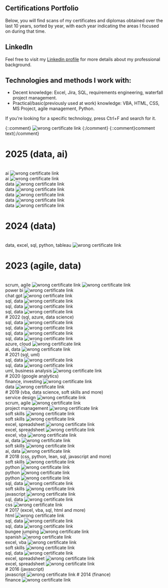 ## Certifications Portfolio
Below, you will find scans of my certificates and diplomas obtained over the last 10 years, sorted by year, with each year indicating the areas I focused on during that time.

## LinkedIn
Feel free to visit my [Linkedin profile](https://www.linkedin.com/in/damian-bednarczyk/) for more details about my professional background.

## Technologies and methods I work with:
- Decent knowledge: Excel, Jira, SQL, requirements engineering, waterfall project management.
- Practical/basic(previously used at work) knowledge: VBA, HTML, CSS, MS Project, agile  management, Python.

If you're looking for a specific technology, press Ctrl+F and search for it.

[comment]: <> (<img src="https://raw.githubusercontent.com/DamianBednarczyk/qualification_portfolio/main/certs_pngs/xxx.png" alt="wrong certificate link">)
<!-- <img src="https://raw.githubusercontent.com/DamianBednarczyk/qualification_portfolio/main/certs_pngs/xxx.png" alt="wrong certificate link"> -->
{::comment}
<img src="https://raw.githubusercontent.com/DamianBednarczyk/qualification_portfolio/main/certs_pngs/xxx.png" alt="wrong certificate link">
{:/comment}
{::comment}comment text{:/comment}

# 2025 (data, ai) 

<br>
ai
<img src="https://raw.githubusercontent.com/DamianBednarczyk/qualification_portfolio/refs/heads/main/certs_pngs/2025_09_certificate_ai_od_podstaw_pfr.png" alt="wrong certificate link">
<br>
ai 
<img src="https://raw.githubusercontent.com/DamianBednarczyk/qualification_portfolio/refs/heads/main/certs_pngs/2025_08_certificate_understanding_ai_datacamp.png" alt="wrong certificate link">
<br>
data
<img src="https://raw.githubusercontent.com/DamianBednarczyk/qualification_portfolio/refs/heads/main/certs_pngs/2025_04_certificate_associate_data_engineer_datacamp.png" alt="wrong certificate link">
<br>
data
<img src="https://raw.githubusercontent.com/DamianBednarczyk/qualification_portfolio/refs/heads/main/certs_pngs/2025_04_certificate_understanding_data_visualisation_datacamp.png" alt="wrong certificate link">
<br>
data
<img src="https://raw.githubusercontent.com/DamianBednarczyk/qualification_portfolio/refs/heads/main/certs_pngs/2025_03_certificate_introduction_snowflake_sql_datacamp.png" alt="wrong certificate link">
<br>
data
<img src="https://raw.githubusercontent.com/DamianBednarczyk/qualification_portfolio/refs/heads/main/certs_pngs/2025_03_certificate_data_warehousing_concepts_datacamp.png" alt="wrong certificate link">
<br>
data
<img src="https://raw.githubusercontent.com/DamianBednarczyk/qualification_portfolio/refs/heads/main/certs_pngs/2025_01_certificate_understand_data_engineering_datacamp.png" alt="wrong certificate link">
<br>

# 2024 (data)
<br>
data, excel, sql, python, tableau
<img src="https://raw.githubusercontent.com/DamianBednarczyk/qualification_portfolio/main/certs_pngs/2024_03_certificate_data_analyst_coders_lab.png" alt="wrong certificate link">
<br>

# 2023 (agile, data)
<br>
scrum, agile
<img src="https://raw.githubusercontent.com/DamianBednarczyk/qualification_portfolio/main/certs_pngs/2023_05_certificate_scrum_master_akademia.png" alt="wrong certificate link">
<img src="https://raw.githubusercontent.com/DamianBednarczyk/qualification_portfolio/main/certs_pngs/2023_05_certificate_scrum_master_akademia_feedback.png" alt="wrong certificate link">
<br>
power bi 
<img src="https://raw.githubusercontent.com/DamianBednarczyk/qualification_portfolio/main/certs_pngs/2023_05_certificate_intro_power_bi_datacamp.png" alt="wrong certificate link">
<br>
chat gpt
<img src="https://raw.githubusercontent.com/DamianBednarczyk/qualification_portfolio/main/certs_pngs/2023_04_certificate_intro_chatgpt_datacamp.png" alt="wrong certificate link">
<br>
sql, data
<img src="https://raw.githubusercontent.com/DamianBednarczyk/qualification_portfolio/main/certs_pngs/2023_02_certificate_sql_functions_manipulating_datacamp.png" alt="wrong certificate link">
<br>
sql, data
<img src="https://raw.githubusercontent.com/DamianBednarczyk/qualification_portfolio/main/certs_pngs/2023_02_certificate_skill_track_sql_fund_datacamp.png" alt="wrong certificate link">
<br>
sql, data
<img src="https://raw.githubusercontent.com/DamianBednarczyk/qualification_portfolio/main/certs_pngs/certificate_202301_postgresql_window_functions_datacamp.png" alt="wrong certificate link">
<br>
# 2022 (sql, azure, data science)

<br>
sql, data
<img src="https://raw.githubusercontent.com/DamianBednarczyk/qualification_portfolio/main/certs_pngs/certificate_202212_intermediate_sql_datacamp.png" alt="wrong certificate link">
<br>
sql, data
<img src="https://raw.githubusercontent.com/DamianBednarczyk/qualification_portfolio/main/certs_pngs/certificate_202212_data_manipulation_sql_datacamp.png" alt="wrong certificate link">
<br>
sql, data
<img src="https://raw.githubusercontent.com/DamianBednarczyk/qualification_portfolio/main/certs_pngs/certificate_202212_joining_data_sql_datacamp.png" alt="wrong certificate link">
<br>
sql, data
<img src="https://raw.githubusercontent.com/DamianBednarczyk/qualification_portfolio/main/certs_pngs/certificate_202210_introduction_sql_datacamp.png" alt="wrong certificate link">
<br>
azure, cloud
<img src="https://raw.githubusercontent.com/DamianBednarczyk/qualification_portfolio/main/certs_pngs/certificate_202210_database_engineer_azure_cloud_sages.png" alt="wrong certificate link">
<br>
ai, data
<img src="https://raw.githubusercontent.com/DamianBednarczyk/qualification_portfolio/main/certs_pngs/certificate_202205_understanding_data_science_datacamp.png" alt="wrong certificate link">
<br>
# 2021 (sql, uml)

<br>
sql, data
<img src="https://raw.githubusercontent.com/DamianBednarczyk/qualification_portfolio/main/certs_pngs/certificate_202105_intro_sql_server_datacamp.png" alt="wrong certificate link">
<br>
sql, data
<img src="https://raw.githubusercontent.com/DamianBednarczyk/qualification_portfolio/main/certs_pngs/certificate_202104_relational_sql_datacamp.png" alt="wrong certificate link">
<br>
uml, business analysis
<img src="https://raw.githubusercontent.com/DamianBednarczyk/qualification_portfolio/main/certs_pngs/certificate_202103_usecase_uml_beginner_wolski.png" alt="wrong certificate link">
<br>
# 2020 (google analytics)
<br>
finance, investing
<img src="https://raw.githubusercontent.com/DamianBednarczyk/qualification_portfolio/main/certs_pngs/certificate_202012_akademia_inwestowania.png" alt="wrong certificate link">
<br>
data
<img src="https://raw.githubusercontent.com/DamianBednarczyk/qualification_portfolio/main/certs_pngs/certificate_202001_google_analytics_beginner.png" alt="wrong certificate link">
<br>
# 2019 (vba, data science, soft skills and more)
<br>
service design
<img src="https://raw.githubusercontent.com/DamianBednarczyk/qualification_portfolio/main/certs_pngs/certificate_201911_service_design_gamma.png" alt="wrong certificate link">
<br>
scrum, agile
<img src="https://raw.githubusercontent.com/DamianBednarczyk/qualification_portfolio/main/certs_pngs/certificate_201911_agile_cooperation_gamma.png" alt="wrong certificate link">
<br>
project management
<img src="https://raw.githubusercontent.com/DamianBednarczyk/qualification_portfolio/main/certs_pngs/certificate_201910_pm_in_a_nutshell_absolvent_ubs.png" alt="wrong certificate link">
<br>
soft skills
<img src="https://raw.githubusercontent.com/DamianBednarczyk/qualification_portfolio/main/certs_pngs/certificate_201910_mindfullness.png" alt="wrong certificate link">
<br>
soft skills
<img src="https://raw.githubusercontent.com/DamianBednarczyk/qualification_portfolio/main/certs_pngs/certificate_201909_prosty_jezyk_ppp.png" alt="wrong certificate link">
<br>
excel, spreadsheet
<img src="https://raw.githubusercontent.com/DamianBednarczyk/qualification_portfolio/main/certs_pngs/certificate_201908_excel_kaizen_inauka.png" alt="wrong certificate link">
<br>
excel, spreadsheet
<img src="https://raw.githubusercontent.com/DamianBednarczyk/qualification_portfolio/main/certs_pngs/certificate_201906_excel_sredniozaawansowany_itbt.png" alt="wrong certificate link">
<br>
excel, vba
<img src="https://raw.githubusercontent.com/DamianBednarczyk/qualification_portfolio/main/certs_pngs/certificate_201905_vba_altkom.png" alt="wrong certificate link">
<br>
ai, data
<img src="https://raw.githubusercontent.com/DamianBednarczyk/qualification_portfolio/main/certs_pngs/certificate_201905_ml_ai_dataworkshop.png" alt="wrong certificate link">
<br>
soft skills
<img src="https://raw.githubusercontent.com/DamianBednarczyk/qualification_portfolio/main/certs_pngs/certificate_201904_facylitacja_aib_.png" alt="wrong certificate link">
<br>
ai, data
<img src="https://raw.githubusercontent.com/DamianBednarczyk/qualification_portfolio/main/certs_pngs/certificate_201902_ml_ai_dataworkshop.png" alt="wrong certificate link">
<br>
# 2018 (css, python, lean, sql, javascript and more)
<br>
soft skills
<img src="https://raw.githubusercontent.com/DamianBednarczyk/qualification_portfolio/main/certs_pngs/certificate_201811_sila_nawykow_aib.png" alt="wrong certificate link">
<br>
python
<img src="https://raw.githubusercontent.com/DamianBednarczyk/qualification_portfolio/main/certs_pngs/certificate_201809_python3_tutorial_sololearn_1073-5266426.png" alt="wrong certificate link">
<br>
python
<img src="https://raw.githubusercontent.com/DamianBednarczyk/qualification_portfolio/main/certs_pngs/certificate_201809_intro_python_datacamp.png" alt="wrong certificate link">
<br>
python
<img src="https://raw.githubusercontent.com/DamianBednarczyk/qualification_portfolio/main/certs_pngs/certificate_201809_intermediate_python_datacamp.png" alt="wrong certificate link">
<br>
sql, data
<img src="https://raw.githubusercontent.com/DamianBednarczyk/qualification_portfolio/main/certs_pngs/certificate_201806_ms_sql_altkom.png" alt="wrong certificate link">
<br>
soft skills
<img src="https://raw.githubusercontent.com/DamianBednarczyk/qualification_portfolio/main/certs_pngs/certificate_201806_lean_aib.png" alt="wrong certificate link">
<br>
javascript
<img src="https://raw.githubusercontent.com/DamianBednarczyk/qualification_portfolio/main/certs_pngs/certificate_201805_javascript_sololearn_1024-5266426.png" alt="wrong certificate link">
<br>
sql, data
<img src="https://raw.githubusercontent.com/DamianBednarczyk/qualification_portfolio/main/certs_pngs/certificate_201804_joiningpostre_sql_datacamp.png" alt="wrong certificate link">
<br>
css
<img src="https://raw.githubusercontent.com/DamianBednarczyk/qualification_portfolio/main/certs_pngs/certificate_201804_css_fundamental_sololearn_1023-5266426.png" alt="wrong certificate link">
<br>
# 2017 (excel, vba, sql, html and more)
<br>
html
<img src="https://raw.githubusercontent.com/DamianBednarczyk/qualification_portfolio/main/certs_pngs/certificate_201711_html_fundamental_sololearn_1014-5266426.png" alt="wrong certificate link">
<br>
sql, data
<img src="https://raw.githubusercontent.com/DamianBednarczyk/qualification_portfolio/main/certs_pngs/certificate_201708_intro_sql_datacamp.png" alt="wrong certificate link">
<br>
sql, data
<img src="https://raw.githubusercontent.com/DamianBednarczyk/qualification_portfolio/main/certs_pngs/certificate_201707_sql_fundamental_sololearn_1060-5266426.png" alt="wrong certificate link">
<br>
bungee jumping
<img src="https://raw.githubusercontent.com/DamianBednarczyk/qualification_portfolio/main/certs_pngs/certificate_201706_bungee.png" alt="wrong certificate link">
<br>
spanish
<img src="https://raw.githubusercontent.com/DamianBednarczyk/qualification_portfolio/main/certs_pngs/certificate_201706_spanish.png" alt="wrong certificate link">
<br>
excel, vba
<img src="https://raw.githubusercontent.com/DamianBednarczyk/qualification_portfolio/main/certs_pngs/certificate_201705_vba_comarch.png" alt="wrong certificate link">
<br>
soft skills
<img src="https://raw.githubusercontent.com/DamianBednarczyk/qualification_portfolio/main/certs_pngs/certificate_201705_time_mgmt_aib.png" alt="wrong certificate link">
<br>
sql, data
<img src="https://raw.githubusercontent.com/DamianBednarczyk/qualification_portfolio/main/certs_pngs/certificate_201705_sql_comarch.png" alt="wrong certificate link">
<br>
excel, spreadsheet
<img src="https://raw.githubusercontent.com/DamianBednarczyk/qualification_portfolio/main/certs_pngs/certificate_201705_excel_iexcel_pl_591.png" alt="wrong certificate link">
<br>
excel, spreadsheet
<img src="https://raw.githubusercontent.com/DamianBednarczyk/qualification_portfolio/main/certs_pngs/certificate_201705_excel_expert_comarch.png" alt="wrong certificate link">
<br>
# 2016 (javascript)
<br>
javascript
<img src="https://raw.githubusercontent.com/DamianBednarczyk/qualification_portfolio/main/certs_pngs/certificate_201611_javascript_altkom.png" alt="wrong certificate link">
# 2014 (finance)
<br>
finance
<img src="https://raw.githubusercontent.com/DamianBednarczyk/qualification_portfolio/main/certs_pngs/certificate_201406_symfonia_finanse_ksiegowosc.png" alt="wrong certificate link">

